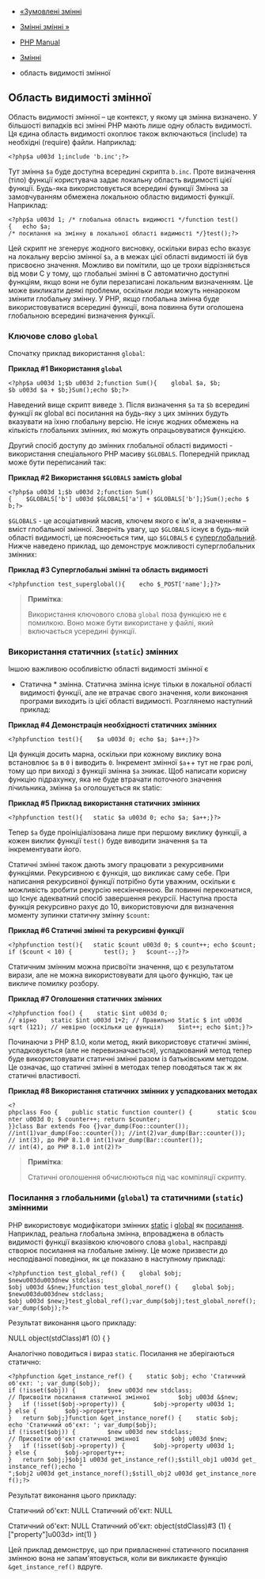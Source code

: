 - [«Зумовлені змінні](language.variables.predefined.md)
- [Змінні змінні »](language.variables.variable.md)

- [PHP Manual](index.md)
- [Змінні](language.variables.md)
- область видимості змінної

## Область видимості змінної

Область видимості змінної – це контекст, у якому ця змінна
визначено. У більшості випадків всі змінні PHP мають лише одну
область видимості. Ця єдина область видимості охоплює також
включаються (include) та необхідні (require) файли. Наприклад:

` <?php$a u003d 1;include 'b.inc';?> `

Тут змінна `$a` буде доступна всередині скрипта `b.inc`.
Проте визначення (тіло) функції користувача задає локальну
область видимості цієї функції. Будь-яка використовується всередині функції
Змінна за замовчуванням обмежена локальною областю видимості функції.
Наприклад:

`<?php$a u003d 1; /* глобальна область видимості */function test(){   echo $a; /* посилання на змінну в локальної області видимості */}test();?> `

Цей скрипт не згенерує жодного висновку, оскільки вираз echo
вказує на локальну версію змінної `$a`, а в межах цієї області
видимості їй був присвоєно значення. Можливо ви помітили, що це
трохи відрізняється від мови C у тому, що глобальні змінні в C
автоматично доступні функціям, якщо вони не були перезаписані
локальним визначенням. Це може викликати деякі проблеми, оскільки
люди можуть ненароком змінити глобальну змінну. У PHP, якщо
глобальна змінна буде використовуватися всередині функції, вона повинна
бути оголошена глобальною всередині визначення функції.

### Ключове слово `global`

Спочатку приклад використання `global`:

**Приклад #1 Використання `global`**

` <?php$a u003d 1;$b u003d 2;function Sum(){    global $a, $b; $b u003d $a + $b;}Sum();echo $b;?> `

Наведений вище скрипт виведе `3`. Після визначення `$a` та `$b` всередині
функції як global всі посилання на будь-яку з цих змінних будуть
вказувати на їхню глобальну версію. Не існує жодних обмежень на
кількість глобальних змінних, які можуть опрацьовуватися функцією.

Другий спосіб доступу до змінних глобальної області видимості -
використання спеціального PHP масиву `$GLOBALS`.
Попередній приклад може бути переписаний так:

**Приклад #2 Використання `$GLOBALS` замість global**

` <?php$a u003d 1;$b u003d 2;function Sum(){    $GLOBALS['b'] u003d $GLOBALS['a'] + $GLOBALS['b'];}Sum();echo $ b;?> `

`$GLOBALS` - це асоціативний масив, ключем якого є ім'я, а
значенням – вміст глобальної змінної. Зверніть увагу, що
`$GLOBALS` існує в будь-якій області видимості, це пояснюється тим,
що `$GLOBALS` є
[суперглобальний](language.variables.superglobals.md). Нижче наведено
приклад, що демонструє можливості суперглобальних змінних:

**Приклад #3 Суперглобальні змінні та область видимості**

` <?phpfunction test_superglobal(){    echo $_POST['name'];}?> `

> **Примітка**:
>
> Використання ключового слова `global` поза функцією не є
> помилкою. Воно може бути використане у файлі, який включається
> усередині функції.

### Використання статичних (`static`) змінних

Іншою важливою особливістю області видимості змінної є
* Статична * змінна. Статична змінна існує тільки в
локальної області видимості функції, але не втрачає свого значення, коли
виконання програми виходить із цієї області видимості. Розглянемо
наступний приклад:

**Приклад #4 Демонстрація необхідності статичних змінних**

` <?phpfunction test(){    $a u003d 0; echo $a; $a++;}?> `

Ця функція досить марна, оскільки при кожному виклику вона
встановлює `$a` в `0` і виводить `0`. Інкремент змінної `$a`++
тут не грає ролі, тому що при виході з функції змінна `$a`
зникає. Щоб написати корисну функцію підрахунку, яка не буде
втрачати поточного значення лічильника, змінна `$a` оголошується як
static:

**Приклад #5 Приклад використання статичних змінних**

`<?phpfunction test(){   static $a u003d 0; echo $a; $a++;}?> `

Тепер `$a` буде проініціалізована лише при першому виклику функції,
а кожен виклик функції `test()` буде виводити значення `$a` та
інкрементувати його.

Статичні змінні також дають змогу працювати з рекурсивними
функціями. Рекурсивною є функція, що викликає саму себе. При
написання рекурсивної функції потрібно бути уважним, оскільки є
можливість зробити рекурсію нескінченною. Ви повинні переконатися, що
Існує адекватний спосіб завершення рекурсії. Наступна проста
функція рекурсивно рахує до 10, використовуючи для визначення моменту
зупинки статичну змінну `$count`:

**Приклад #6 Статичні змінні та рекурсивні функції**

` <?phpfunction test(){   static $count u003d 0; $ count++; echo $count; if ($count < 10) {         test(); }   $count--;}?> `

Статичним змінним можна присвоїти значення, що є результатом
вирази, але не можна використовувати для цього функцію, так це викличе
помилку розбору.

**Приклад #7 Оголошення статичних змінних**

`<?phpfunction foo() {    static $int u003d 0; // вірно    static $int u003d 1+2; // Правильно Static $ int u003d sqrt (121); // невірно (оскільки це функція)    $int++; echo $int;}?> `

Починаючи з PHP 8.1.0, коли метод, який використовує статичні змінні,
успадковується (але не перевизначається), успадкований метод тепер буде
використовувати статичні змінні разом із батьківським методом.
Це означає, що статичні змінні в методах тепер поводяться так
ж як статичні властивості.

**Приклад #8 Використання статичних змінних у успадкованих
методах**

` <?phpclass Foo {    public static function counter() {       static $counter u003d 0; $ counter++; return $counter; }}class Bar extends Foo {}var_dump(Foo::counter()); //int(1)var_dump(Foo::counter()); //int(2)var_dump(Bar::counter()); // int(3), до PHP 8.1.0 int(1)var_dump(Bar::counter()); // int(4), до PHP 8.1.0 int(2)?> `

> **Примітка**:
>
> Статичні оголошення обчислюються під час компіляції скрипту.

### Посилання з глобальними (`global`) та статичними (`static`) змінними

PHP використовує модифікатори змінних
[static](language.variables.scope.md#language.variables.scope.static)
і
[global](language.variables.scope.md#language.variables.scope.global)
як [посилання](language.references.md). Наприклад, реальна глобальна
змінна, впроваджена в область видимості функції вказівкою ключового
слова `global`, насправді створює посилання на глобальне
змінну. Це може призвести до несподіваної поведінки, як це
показано в наступному прикладі:

` <?phpfunction test_global_ref() {    global $obj; $newu003du003dnew stdclass; $obj u003d &$new;}function test_global_noref() {    global $obj; $newu003du003dnew stdclass; $obj u003d $new;}test_global_ref();var_dump($obj);test_global_noref();var_dump($obj);?> `

Результат виконання цього прикладу:

NULL
object(stdClass)#1 (0) {
}

Аналогічно поводиться і вираз `static`. Посилання не зберігаються статично:

` <?phpfunction &get_instance_ref() {    static $obj; echo 'Статичний об'єкт: '; var_dump($obj); if (!isset($obj)) {         $new u003d new stdclass; // Присвоїти посилання статичної змінної        $obj u003d &$new; }   if (!isset($obj->property)) {        $obj->property u003d 1; } else {        $obj->property++; }   return $obj;}function &get_instance_noref() {    static $obj; echo 'Статичний об'єкт: '; var_dump($obj); if (!isset($obj)) {         $new u003d new stdclass; // Присвоїти об'єкт статичної змінної         $obj u003d $new; }   if (!isset($obj->property)) {        $obj->property u003d 1; } else {        $obj->property++; }   return $obj;}$obj1 u003d get_instance_ref();$still_obj1 u003d get_instance_ref();echo "
";$obj2 u003d get_instance_noref();$still_obj2 u003d get_instance_noref();?> `

Результат виконання цього прикладу:

Статичний об'єкт: NULL
Статичний об'єкт: NULL

Статичний об'єкт: NULL
Статичний об'єкт: object(stdClass)#3 (1) {
["property"]u003d>
int(1)
}

Цей приклад демонструє, що при привласненні статичного посилання
змінною вона не запам'ятовується, коли ви викликаєте функцію
`&get_instance_ref()` вдруге.
